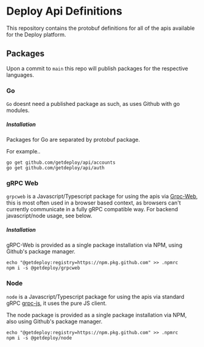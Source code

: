 # Deploy Api Definitions

This repository contains the protobuf definitions for all of the apis available for the Deploy platform.

## Packages

Upon a commit to `main` this repo will publish packages for the respective languages.

### Go
`Go` doesnt need a published package as such, as uses Github with go modules.

##### Installation
Packages for Go are separated by protobuf package.

For example..
```
go get github.com/getdeploy/api/accounts
go get github.com/getdeploy/api/auth
```

### gRPC Web
`grpcweb` is a Javascript/Typescript package for using the apis via [Grpc-Web](https://github.com/grpc/grpc-web), this is most often used in a browser based context, as browsers can't currently communicate in a fully gRPC compatible way. For backend javascript/node usage, see below.

##### Installation
gRPC-Web is provided as a single package installation via NPM, using Github's package manager.
```
echo "@getdeploy:registry=https://npm.pkg.github.com" >> .npmrc
npm i -s @getdeploy/grpcweb
```

### Node
`node` is a Javascript/Typescript package for using the apis via standard gRPC [grpc-js](https://github.com/grpc/grpc-node#pure-javascript-client), it uses the pure JS client.

The node package is provided as a single package installation via NPM, also using Github's package manager.
```
echo "@getdeploy:registry=https://npm.pkg.github.com" >> .npmrc
npm i -s @getdeploy/node
```
